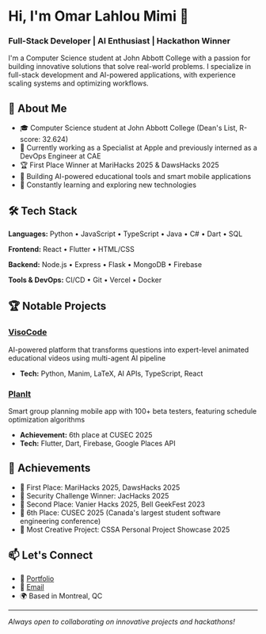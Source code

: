 # Hi, I'm Omar Lahlou Mimi 👋

### Full-Stack Developer | AI Enthusiast | Hackathon Winner

I'm a Computer Science student at John Abbott College with a passion for building innovative solutions that solve real-world problems. I specialize in full-stack development and AI-powered applications, with experience scaling systems and optimizing workflows.

## 🚀 About Me

- 🎓 Computer Science student at John Abbott College (Dean's List, R-score: 32.624)
- 💼 Currently working as a Specialist at Apple and previously interned as a DevOps Engineer at CAE
- 🏆 First Place Winner at MariHacks 2025 & DawsHacks 2025
- 🤖 Building AI-powered educational tools and smart mobile applications
- 🌱 Constantly learning and exploring new technologies

## 🛠️ Tech Stack

**Languages:** Python • JavaScript • TypeScript • Java • C# • Dart • SQL

**Frontend:** React • Flutter • HTML/CSS

**Backend:** Node.js • Express • Flask • MongoDB • Firebase

**Tools & DevOps:** CI/CD • Git • Vercel • Docker

## 🏆 Notable Projects

### [VisoCode](https://github.com/yourusername/visocode)
AI-powered platform that transforms questions into expert-level animated educational videos using multi-agent AI pipeline
- **Tech:** Python, Manim, LaTeX, AI APIs, TypeScript, React

### [PlanIt](https://github.com/yourusername/planit)
Smart group planning mobile app with 100+ beta testers, featuring schedule optimization algorithms
- **Achievement:** 6th place at CUSEC 2025
- **Tech:** Flutter, Dart, Firebase, Google Places API

## 🏅 Achievements

- 🥇 First Place: MariHacks 2025, DawsHacks 2025
- 🔐 Security Challenge Winner: JacHacks 2025
- 🥈 Second Place: Vanier Hacks 2025, Bell GeekFest 2023
- 🎯 6th Place: CUSEC 2025 (Canada's largest student software engineering conference)
- 🎨 Most Creative Project: CSSA Personal Project Showcase 2025

## 📫 Let's Connect

- 💼 [Portfolio](https://omarlahloumimi.com)
- 📧 [Email](mailto:omarlahmimi@gmail.com)
- 🌍 Based in Montreal, QC

---

*Always open to collaborating on innovative projects and hackathons!*
